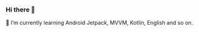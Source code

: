 ### Hi there 👋

🌱 I’m currently learning Android Jetpack, MVVM, Kotlin, English and so on.

<!--

<p align="center">
  <a href="https://github.com/jhbxyz">
    <img src="https://github-readme-stats.vercel.app/api?username=jhbxyz&show_icons=true" />
  </a>
</p>

-->

<!--
**jhbxyz/jhbxyz** is a ✨ _special_ ✨ repository because its `README.md` (this file) appears on your GitHub profile.

Here are some ideas to get you started:

- 🔭 I’m currently working on ...
- 🌱 I’m currently learning ...
- 👯 I’m looking to collaborate on ...
- 🤔 I’m looking for help with ...
- 💬 Ask me about ...
- 📫 How to reach me: ...
- 😄 Pronouns: ...
- ⚡ Fun fact: ...
-->
